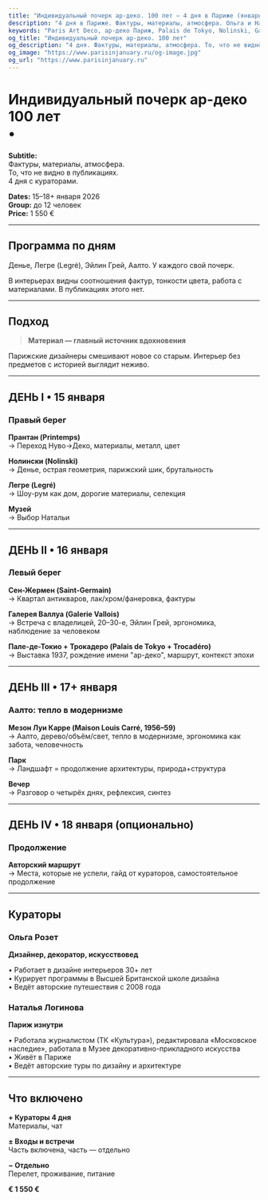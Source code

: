 ```yaml
---
title: "Индивидуальный почерк ар-деко. 100 лет — 4 дня в Париже (январь 2026)"
description: "4 дня в Париже. Фактуры, материалы, атмосфера. Ольга и Наталья. Галереи, отели, шоу-румы. Малые группы."
keywords: "Paris Art Deco, ар-деко Париж, Palais de Tokyo, Nolinski, Galerie Vallois, Maison Louis Carré"
og_title: "Индивидуальный почерк ар-деко. 100 лет"
og_description: "4 дня. Фактуры, материалы, атмосфера. То, что не видно в публикациях."
og_image: "https://www.parisinjanuary.ru/og-image.jpg"
og_url: "https://www.parisinjanuary.ru"
---
```


# Индивидуальный почерк ар-деко<br><span class="hero-accent">100 лет</span><br>•

**Subtitle:**  
Фактуры, материалы, атмосфера.  
То, что не видно в публикациях.  
4 дня с кураторами.

**Dates:** 15–18+ января 2026  
**Group:** до 12 человек  
**Price:** 1 550 €

---

## Программа по дням

Денье, Легре (Legré), Эйлин Грей, Аалто. У каждого свой почерк.

В интерьерах видны соотношения фактур, тонкости цвета, работа с материалами. В публикациях этого нет.

---

## Подход

> **Материал — главный источник вдохновения**

Парижские дизайнеры смешивают новое со старым. Интерьер без предметов с историей выглядит неживо.

---

## ДЕНЬ I • 15 января
### Правый берег

**Прантан (Printemps)**  
→ Переход Нуво→Деко, материалы, металл, цвет

**Нолински (Nolinski)**  
→ Денье, острая геометрия, парижский шик, брутальность

**Легре (Legré)**  
→ Шоу-рум как дом, дорогие материалы, селекция

**Музей**  
→ Выбор Натальи

---

## ДЕНЬ II • 16 января
### Левый берег

**Сен-Жермен (Saint-Germain)**  
→ Квартал антикваров, лак/хром/фанеровка, фактуры

**Галерея Валлуа (Galerie Vallois)**  
→ Встреча с владелицей, 20–30-е, Эйлин Грей, эргономика, наблюдение за человеком

**Пале-де-Токио + Трокадеро (Palais de Tokyo + Trocadéro)**  
→ Выставка 1937, рождение имени "ар-деко", маршрут, контекст эпохи

---

## ДЕНЬ III • 17+ января
### Аалто: тепло в модернизме

**Мезон Луи Карре (Maison Louis Carré, 1956–59)**  
→ Аалто, дерево/объём/свет, тепло в модернизме, эргономика как забота, человечность

**Парк**  
→ Ландшафт = продолжение архитектуры, природа+структура

**Вечер**  
→ Разговор о четырёх днях, рефлексия, синтез

---

## ДЕНЬ IV • 18 января (опционально)
### Продолжение

**Авторский маршрут**  
→ Места, которые не успели, гайд от кураторов, самостоятельное продолжение

---

## Кураторы

### Ольга Розет
**Дизайнер, декоратор, искусствовед**

• Работает в дизайне интерьеров 30+ лет  
• Курирует программы в Высшей Британской школе дизайна  
• Ведёт авторские путешествия с 2008 года

### Наталья Логинова
**Париж изнутри**

• Работала журналистом (ТК «Культура»), редактировала «Московское наследие», работала в Музее декоративно-прикладного искусства  
• Живёт в Париже  
• Ведёт авторские туры по дизайну и архитектуре

---

## Что включено

**+ Кураторы 4 дня**  
Материалы, чат

**± Входы и встречи**  
Часть включена, часть — отдельно

**− Отдельно**  
Перелет, проживание, питание

**€ 1 550 €**

